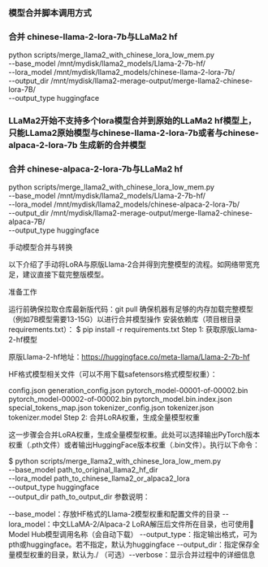 ### 模型合并脚本调用方式
### 合并 chinese-llama-2-lora-7b与LLaMa2 hf
python scripts/merge_llama2_with_chinese_lora_low_mem.py \
--base_model /mnt/mydisk/llama2_models/Llama-2-7b-hf/ \
--lora_model /mnt/mydisk/llama2_models/chinese-llama-2-lora-7b/ \
--output_dir /mnt/mydisk/llama2-merage-output/merge-llama2-chinese-lora-7B/ \
--output_type huggingface

### LLaMa2开始不支持多个lora模型合并到原始的LLaMa2 hf模型上，只能LLama2原始模型与chinese-llama-2-lora-7b或者与chinese-alpaca-2-lora-7b 生成新的合并模型

### 合并 chinese-alpaca-2-lora-7b与LLaMa2 hf
python scripts/merge_llama2_with_chinese_lora_low_mem.py \
--base_model /mnt/mydisk/llama2_models/Llama-2-7b-hf/ \
--lora_model /mnt/mydisk/llama2_models/chinese-alpaca-2-lora-7b/ \
--output_dir /mnt/mydisk/llama2-merage-output/merge-llama2-chinese-alpaca-7B/ \
--output_type huggingface


手动模型合并与转换

以下介绍了手动将LoRA与原版Llama-2合并得到完整模型的流程。如网络带宽充足，建议直接下载完整版模型。

准备工作

运行前确保拉取仓库最新版代码：git pull
确保机器有足够的内存加载完整模型（例如7B模型需要13-15G）以进行合并模型操作
安装依赖库（项目根目录requirements.txt）：
$ pip install -r requirements.txt
Step 1: 获取原版Llama-2-hf模型

原版Llama-2-hf地址：https://huggingface.co/meta-llama/Llama-2-7b-hf

HF格式模型相关文件（可以不用下载safetensors格式模型权重）：

config.json
generation_config.json
pytorch_model-00001-of-00002.bin
pytorch_model-00002-of-00002.bin
pytorch_model.bin.index.json
special_tokens_map.json
tokenizer_config.json
tokenizer.json
tokenizer.model
Step 2: 合并LoRA权重，生成全量模型权重

这一步骤会合并LoRA权重，生成全量模型权重。此处可以选择输出PyTorch版本权重（.pth文件）或者输出HuggingFace版本权重（.bin文件）。执行以下命令：

$ python scripts/merge_llama2_with_chinese_lora_low_mem.py \
    --base_model path_to_original_llama2_hf_dir \
    --lora_model path_to_chinese_llama2_or_alpaca2_lora \
    --output_type huggingface \
    --output_dir path_to_output_dir 
参数说明：

--base_model：存放HF格式的Llama-2模型权重和配置文件的目录
--lora_model：中文LLaMA-2/Alpaca-2 LoRA解压后文件所在目录，也可使用🤗Model Hub模型调用名称（会自动下载）
--output_type：指定输出格式，可为pth或huggingface。若不指定，默认为huggingface
--output_dir：指定保存全量模型权重的目录，默认为./
（可选）--verbose：显示合并过程中的详细信息